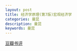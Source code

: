 ```yaml
---
layout: post
title: 经济学原理(第7版)宏观经济学
categories: 曼昆
description: 曼昆
keywords: 曼昆
---
```


[豆瓣书评](https://book.douban.com/subject/26435630/)
